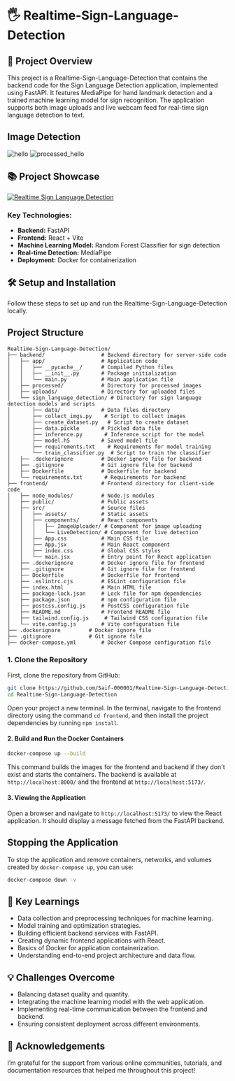 
# 🖐️ Realtime-Sign-Language-Detection

## 🚀 Project Overview
This project is a Realtime-Sign-Language-Detection that contains the backend code for the Sign Language Detection application, implemented using FastAPI. It features MediaPipe for hand landmark detection and a trained machine learning model for sign recognition. The application supports both image uploads and live webcam feed for real-time sign language detection to text.

## Image Detection
![hello](https://github.com/user-attachments/assets/7c10c077-4dd7-4743-8b0a-78d7868fe8e7)
![processed_hello](https://github.com/user-attachments/assets/06c0744a-917a-491d-abe7-0f988497fdae)

## 📚 Project Showcase
[![Realtime Sign Language Detection](https://youtu.be/4iQBZ6NNzMc?si=y-4NhZNggZD10v4H/Realtime_Sign_Language_Detection.png)](https://youtu.be/4iQBZ6NNzMc?si=y-4NhZNggZD10v4H)


### Key Technologies:
- **Backend:** FastAPI
- **Frontend:** React + Vite
- **Machine Learning Model:** Random Forest Classifier for sign detection
- **Real-time Detection:** MediaPipe
- **Deployment:** Docker for containerization

## 🛠️ Setup and Installation
Follow these steps to set up and run the Realtime-Sign-Language-Detection locally.

## Project Structure
```plaintext
Realtime-Sign-Language-Detection/
├── backend/                  # Backend directory for server-side code
│   ├── app/                  # Application code
│   │   ├── __pycache__/      # Compiled Python files
│   │   ├── __init__.py       # Package initialization
│   │   └── main.py           # Main application file
│   ├── processed/            # Directory for processed images
│   ├── uploads/              # Directory for uploaded files
│   └── sign_language_detection/ # Directory for sign language detection models and scripts
│       ├── data/             # Data files directory
│       ├── collect_imgs.py    # Script to collect images
│       ├── create_dataset.py   # Script to create dataset
│       ├── data.pickle       # Pickled data file
│       ├── inference.py       # Inference script for the model
│       ├── model.h5          # Saved model file
│       ├── requirements.txt    # Requirements for model training
│       └── train_classifier.py  # Script to train the classifier
│   ├── .dockerignore         # Docker ignore file for backend
│   ├── .gitignore            # Git ignore file for backend
│   ├── Dockerfile            # Dockerfile for backend
│   └── requirements.txt       # Requirements for backend
├── frontend/                 # Frontend directory for client-side code
│   ├── node_modules/         # Node.js modules
│   ├── public/               # Public assets
│   ├── src/                  # Source files
│   │   ├── assets/           # Static assets
│   │   ├── components/       # React components
│   │   │   ├── ImageUploader/ # Component for image uploading
│   │   │   └── LiveDetection/ # Component for live detection
│   │   ├── App.css           # Main CSS file
│   │   ├── App.jsx           # Main React component
│   │   ├── index.css         # Global CSS styles
│   │   └── main.jsx          # Entry point for React application
│   ├── .dockerignore         # Docker ignore file for frontend
│   ├── .gitignore            # Git ignore file for frontend
│   ├── Dockerfile            # Dockerfile for frontend
│   ├── .eslintrc.cjs         # ESLint configuration file
│   ├── index.html            # Main HTML file
│   ├── package-lock.json     # Lock file for npm dependencies
│   ├── package.json          # npm configuration file
│   ├── postcss.config.js     # PostCSS configuration file
│   ├── README.md             # Frontend README file
│   ├── tailwind.config.js     # Tailwind CSS configuration file
│   └── vite.config.js        # Vite configuration file
├── .dockerignore         # Docker ignore file 
├── .gitignore            # Git ignore file 
├── docker-compose.yml        # Docker Compose configuration file

```

### 1. Clone the Repository
First, clone the repository from GitHub:

```bash
git clone https://github.com/Saif-000001/Realtime-Sign-Language-Detection.git
cd Realtime-Sign-Language-Detection
```
Open your project a new terminal. In the terminal, navigate to the frontend directory using the command `cd frontend`, and then install the project dependencies by running `npm install`. 

#### 2. Build and Run the Docker Containers

```bash
docker-compose up --build
```
This command builds the images for the frontend and backend if they don't exist and starts the containers. The backend is available at `http://localhost:8000/` and the frontend at `http://localhost:5173/`.

#### 3. Viewing the Application

Open a browser and navigate to `http://localhost:5173/` to view the React application. It should display a message fetched from the FastAPI backend.

## Stopping the Application
To stop the application and remove containers, networks, and volumes created by `docker-compose up`, you can use:

```bash 
docker-compose down -v
```

## 🧠 Key Learnings
- Data collection and preprocessing techniques for machine learning.
- Model training and optimization strategies.
- Building efficient backend services with FastAPI.
- Creating dynamic frontend applications with React.
- Basics of Docker for application containerization.
- Understanding end-to-end project architecture and data flow.

## 💡 Challenges Overcome
- Balancing dataset quality and quantity.
- Integrating the machine learning model with the web application.
- Implementing real-time communication between the frontend and backend.
- Ensuring consistent deployment across different environments.

## 🙏 Acknowledgements
I’m grateful for the support from various online communities, tutorials, and documentation resources that helped me throughout this project!
